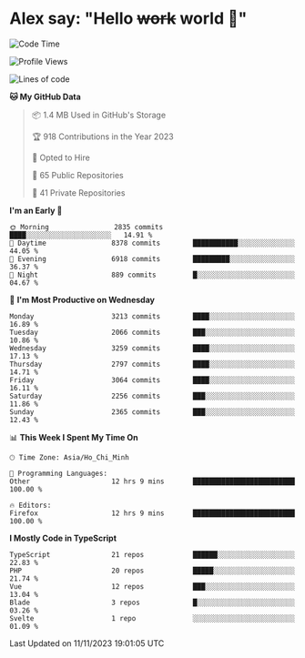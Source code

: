 # Alex say: "Hello ~~work~~ world 🐾"

<!--START_SECTION:waka-->
![Code Time](http://img.shields.io/badge/Code%20Time-1%2C008%20hrs%2058%20mins-blue)

![Profile Views](http://img.shields.io/badge/Profile%20Views-0-blue)

![Lines of code](https://img.shields.io/badge/From%20Hello%20World%20I%27ve%20Written-40.2%20million%20lines%20of%20code-blue)

**🐱 My GitHub Data** 

> 📦 1.4 MB Used in GitHub's Storage 
 > 
> 🏆 918 Contributions in the Year 2023
 > 
> 💼 Opted to Hire
 > 
> 📜 65 Public Repositories 
 > 
> 🔑 41 Private Repositories 
 > 
**I'm an Early 🐤** 

```text
🌞 Morning                2835 commits        ████░░░░░░░░░░░░░░░░░░░░░   14.91 % 
🌆 Daytime                8378 commits        ███████████░░░░░░░░░░░░░░   44.05 % 
🌃 Evening                6918 commits        █████████░░░░░░░░░░░░░░░░   36.37 % 
🌙 Night                  889 commits         █░░░░░░░░░░░░░░░░░░░░░░░░   04.67 % 
```
📅 **I'm Most Productive on Wednesday** 

```text
Monday                   3213 commits        ████░░░░░░░░░░░░░░░░░░░░░   16.89 % 
Tuesday                  2066 commits        ███░░░░░░░░░░░░░░░░░░░░░░   10.86 % 
Wednesday                3259 commits        ████░░░░░░░░░░░░░░░░░░░░░   17.13 % 
Thursday                 2797 commits        ████░░░░░░░░░░░░░░░░░░░░░   14.71 % 
Friday                   3064 commits        ████░░░░░░░░░░░░░░░░░░░░░   16.11 % 
Saturday                 2256 commits        ███░░░░░░░░░░░░░░░░░░░░░░   11.86 % 
Sunday                   2365 commits        ███░░░░░░░░░░░░░░░░░░░░░░   12.43 % 
```


📊 **This Week I Spent My Time On** 

```text
🕑︎ Time Zone: Asia/Ho_Chi_Minh

💬 Programming Languages: 
Other                    12 hrs 9 mins       █████████████████████████   100.00 % 

🔥 Editors: 
Firefox                  12 hrs 9 mins       █████████████████████████   100.00 % 
```

**I Mostly Code in TypeScript** 

```text
TypeScript               21 repos            ██████░░░░░░░░░░░░░░░░░░░   22.83 % 
PHP                      20 repos            █████░░░░░░░░░░░░░░░░░░░░   21.74 % 
Vue                      12 repos            ███░░░░░░░░░░░░░░░░░░░░░░   13.04 % 
Blade                    3 repos             █░░░░░░░░░░░░░░░░░░░░░░░░   03.26 % 
Svelte                   1 repo              ░░░░░░░░░░░░░░░░░░░░░░░░░   01.09 % 
```




 Last Updated on 11/11/2023 19:01:05 UTC
<!--END_SECTION:waka-->
